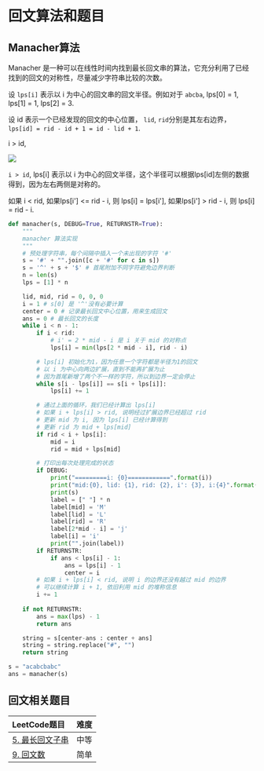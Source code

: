 # 回文算法和题目

## Manacher算法

Manacher 是一种可以在线性时间内找到最长回文串的算法，它充分利用了已经找到的回文的对称性，尽量减少字符串比较的次数。

设 `lps[i]` 表示以 i 为中心的回文串的回文半径。例如对于 `abcba`, lps[0] = 1, lps[1] = 1, lps[2] = 3.

设 id 表示一个已经发现的回文的中心位置， `lid`, `rid`分别是其左右边界， `lps[id] = rid - id + 1 = id - lid + 1`.

i > id, 

![](ma.jpg)

`i > id`, lps[i] 表示以 i 为中心的回文半径，这个半径可以根据lps[id]左侧的数据得到，因为左右两侧是对称的。

如果 i < rid, 
如果lps[i'] <= rid - i, 则 lps[i] = lps[i'],
如果lps[i'] > rid - i, 则 lps[i] = rid - i.

```python
def manacher(s, DEBUG=True, RETURNSTR=True):
    """
    manacher 算法实现
    """
    # 预处理字符串，每个间隔中插入一个未出现的字符 '#'
    s = '#' + "".join([c + '#' for c in s])
    s = '^' + s + '$' # 首尾附加不同字符避免边界判断
    n = len(s)
    lps = [1] * n

    lid, mid, rid = 0, 0, 0
    i = 1 # s[0] 是 '^'没有必要计算
    center = 0 # 记录最长回文中心位置，用来生成回文
    ans = 0 # 最长回文的长度
    while i < n - 1:
        if i < rid:
            # i' = 2 * mid - i 是 i 关于 mid 的对称点
            lps[i] = min(lps[2 * mid - i], rid - i)

        # lps[i] 初始化为1，因为任意一个字符都是半径为1的回文
        # 以 i 为中心向两边扩展，直到不能再扩展为止
        # 因为首尾新增了两个不一样的字符，所以到边界一定会停止
        while s[i - lps[i]] == s[i + lps[i]]:
            lps[i] += 1

        # 通过上面的循环，我们已经计算出 lps[i]
        # 如果 i + lps[i] > rid, 说明经过扩展边界已经超过 rid
        # 更新 mid 为 i, 因为 lps[i] 已经计算得到
        # 更新 rid 为 mid + lps[mid]
        if rid < i + lps[i]:
            mid = i
            rid = mid + lps[mid]

        # 打印出每次处理完成的状态
        if DEBUG:
            print("=========i: {0}============".format(i))
            print("mid:{0}, lid: {1}, rid: {2}, i': {3}, i:{4}".format(mid, lid, rid, 2*mid - i, i))
            print(s)
            label = [" "] * n
            label[mid] = 'M'
            label[lid] = 'L'
            label[rid] = 'R'
            label[2*mid - i] = 'j'
            label[i] = 'i'
            print("".join(label))
        if RETURNSTR:
            if ans < lps[i] - 1:
                ans = lps[i] - 1
                center = i
        # 如果 i + lps[i] < rid, 说明 i 的边界还没有越过 mid 的边界
        # 可以继续计算 i + 1, 依旧利用 mid 的堆称信息
        i += 1
    
    if not RETURNSTR:
        ans = max(lps) - 1
        return ans

    string = s[center-ans : center + ans]
    string = string.replace("#", "")
    return string

s = "acabcbabc"
ans = manacher(s)
```

## 回文相关题目

|LeetCode题目                                 | 难度  |
|:--------------------------------------------|:-----:|
[5. 最长回文子串](../leetcode/5/readme.md) | 中等
[9. 回文数](../leetcode/9/readme.md) | 简单
